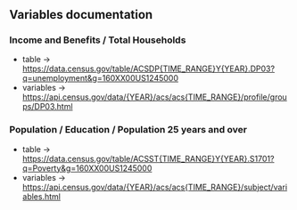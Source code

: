 #


## Variables documentation

### Income and Benefits / Total Households

* table -> https://data.census.gov/table/ACSDP{TIME_RANGE}Y{YEAR}.DP03?q=unemployment&g=160XX00US1245000
* variables -> https://api.census.gov/data/{YEAR}/acs/acs{TIME_RANGE}/profile/groups/DP03.html



### Population / Education / Population 25 years and over

* table -> https://data.census.gov/table/ACSST{TIME_RANGE}Y{YEAR}.S1701?q=Poverty&g=160XX00US1245000
* variables -> https://api.census.gov/data/{YEAR}/acs/acs{TIME_RANGE}/subject/variables.html